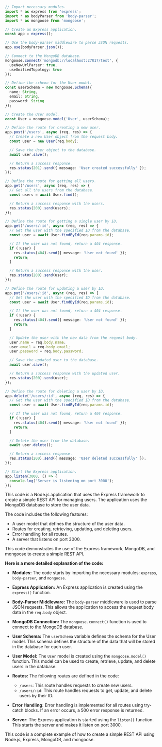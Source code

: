 ```typescript
// Import necessary modules.
import * as express from 'express';
import * as bodyParser from 'body-parser';
import * as mongoose from 'mongoose';

// Create an Express application.
const app = express();

// Use the body-parser middleware to parse JSON requests.
app.use(bodyParser.json());

// Connect to the MongoDB database.
mongoose.connect('mongodb://localhost:27017/test', {
  useNewUrlParser: true,
  useUnifiedTopology: true
});

// Define the schema for the User model.
const userSchema = new mongoose.Schema({
  name: String,
  email: String,
  password: String
});

// Create the User model.
const User = mongoose.model('User', userSchema);

// Define the route for creating a new user.
app.post('/users', async (req, res) => {
  // Create a new User object from the request body.
  const user = new User(req.body);

  // Save the User object to the database.
  await user.save();

  // Return a success response.
  res.status(201).send({ message: 'User created successfully' });
});

// Define the route for getting all users.
app.get('/users', async (req, res) => {
  // Get all the users from the database.
  const users = await User.find();

  // Return a success response with the users.
  res.status(200).send(users);
});

// Define the route for getting a single user by ID.
app.get('/users/:id', async (req, res) => {
  // Get the user with the specified ID from the database.
  const user = await User.findById(req.params.id);

  // If the user was not found, return a 404 response.
  if (!user) {
    res.status(404).send({ message: 'User not found' });
    return;
  }

  // Return a success response with the user.
  res.status(200).send(user);
});

// Define the route for updating a user by ID.
app.put('/users/:id', async (req, res) => {
  // Get the user with the specified ID from the database.
  const user = await User.findById(req.params.id);

  // If the user was not found, return a 404 response.
  if (!user) {
    res.status(404).send({ message: 'User not found' });
    return;
  }

  // Update the user with the new data from the request body.
  user.name = req.body.name;
  user.email = req.body.email;
  user.password = req.body.password;

  // Save the updated user to the database.
  await user.save();

  // Return a success response with the updated user.
  res.status(200).send(user);
});

// Define the route for deleting a user by ID.
app.delete('/users/:id', async (req, res) => {
  // Get the user with the specified ID from the database.
  const user = await User.findById(req.params.id);

  // If the user was not found, return a 404 response.
  if (!user) {
    res.status(404).send({ message: 'User not found' });
    return;
  }

  // Delete the user from the database.
  await user.delete();

  // Return a success response.
  res.status(200).send({ message: 'User deleted successfully' });
});

// Start the Express application.
app.listen(3000, () => {
  console.log('Server is listening on port 3000');
});
```

This code is a Node.js application that uses the Express framework to create a simple REST API for managing users. The application uses the MongoDB database to store the user data.

The code includes the following features:

* A user model that defines the structure of the user data.
* Routes for creating, retrieving, updating, and deleting users.
* Error handling for all routes.
* A server that listens on port 3000.

This code demonstrates the use of the Express framework, MongoDB, and mongoose to create a simple REST API.

**Here is a more detailed explanation of the code:**

* **Modules:** The code starts by importing the necessary modules: `express`, `body-parser`, and `mongoose`.

* **Express Application:** An Express application is created using the `express()` function.

* **Body-Parser Middleware:** The `body-parser` middleware is used to parse JSON requests. This allows the application to access the request body data in the `req.body` object.

* **MongoDB Connection:** The `mongoose.connect()` function is used to connect to the MongoDB database.

* **User Schema:** The `userSchema` variable defines the schema for the User model. This schema defines the structure of the data that will be stored in the database for each user.

* **User Model:** The `User` model is created using the `mongoose.model()` function. This model can be used to create, retrieve, update, and delete users in the database.

* **Routes:** The following routes are defined in the code:
    * `/users`: This route handles requests to create new users.
    * `/users/:id`: This route handles requests to get, update, and delete users by their ID.

* **Error Handling:** Error handling is implemented for all routes using try-catch blocks. If an error occurs, a 500 error response is returned.

* **Server:** The Express application is started using the `listen()` function. This starts the server and makes it listen on port 3000.

This code is a complete example of how to create a simple REST API using Node.js, Express, MongoDB, and mongoose.